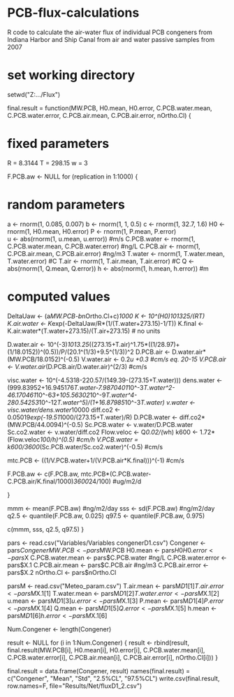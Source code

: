 # PCB-flux-calculations
R code to calculate the air-water flux of individual PCB congeners from Indiana Harbor and Ship Canal from air and water passive samples from 2007


# set working directory
setwd("Z:.../Flux")


final.result = function(MW.PCB, H0.mean, H0.error, 
         C.PCB.water.mean, C.PCB.water.error, C.PCB.air.mean, C.PCB.air.error, nOrtho.Cl)
{
# fixed parameters

R = 8.3144
T = 298.15
w = 3

F.PCB.aw <- NULL
for (replication in 1:1000)
{

# random parameters

a <- rnorm(1, 0.085, 0.007)
b <- rnorm(1, 1, 0.5)
c <- rnorm(1, 32.7, 1.6)
H0 <- rnorm(1, H0.mean, H0.error)
P <- rnorm(1, P.mean, P.error)					
u <- abs(rnorm(1, u.mean, u.error)) #m/s
C.PCB.water <- rnorm(1, C.PCB.water.mean, C.PCB.water.error) #ng/L
C.PCB.air <- rnorm(1, C.PCB.air.mean, C.PCB.air.error) #ng/m3
T.water <- rnorm(1, T.water.mean, T.water.error) #C 
T.air <- rnorm(1, T.air.mean, T.air.error) #C
Q <- abs(rnorm(1, Q.mean, Q.error))
h <- abs(rnorm(1, h.mean, h.error)) #m

# computed values

DeltaUaw <- (a*MW.PCB-b*nOrtho.Cl+c)*1000
K <- 10^(H0)*101325/(R*T)
K.air.water <- K*exp(-DeltaUaw/R*(1/(T.water+273.15)-1/T))
K.final <- K.air.water*(T.water+273.15)/(T.air+273.15) # no units
	
D.water.air <- 10^(-3)*1013.25*((273.15+T.air)^1.75*((1/28.97)+(1/18.0152))^(0.5))/P/(20.1^(1/3)+9.5^(1/3))^2
D.PCB.air <- D.water.air*(MW.PCB/18.0152)^(-0.5)
V.water.air <- 0.2*u +0.3 #cm/s eq. 20-15
V.PCB.air <- V.water.air*(D.PCB.air/D.water.air)^(2/3) #cm/s
	
visc.water <- 10^(-4.5318-220.57/(149.39-(273.15+T.water)))
dens.water <- (999.83952+16.945176*T.water-7.9870401*10^-3*T.water^2-46.170461*10^-6*3+105.56302*10^-9*T.water^4-280.54253*10^-12*T.water^5)/(1+16.87985*10^-3*T.water)
v.water <- visc.water/dens.water*10000
diff.co2 <- 0.05019*exp(-19.51*1000/(273.15+T.water)/R)
D.PCB.water <- diff.co2*(MW.PCB/44.0094)^(-0.5)
Sc.PCB.water <- v.water/D.PCB.water
Sc.co2.water <- v.water/diff.co2
Flow.veloc <- Q*0.02/(w*h)
k600 <- 1.72*(Flow.veloc*100/h)^(0.5) #cm/h
V.PCB.water = k600/3600*(Sc.PCB.water/Sc.co2.water)^(-0.5) #cm/s

mtc.PCB <- ((1/V.PCB.water+1/(V.PCB.air*K.final)))^(-1) #cm/s

F.PCB.aw <- c(F.PCB.aw, mtc.PCB*(C.PCB.water-C.PCB.air/K.final/1000)*3600*24/100) #ug/m2/d

}

mmm <- mean(F.PCB.aw)	#ng/m2/day
sss <- sd(F.PCB.aw)	#ng/m2/day
q2.5 <- quantile(F.PCB.aw, 0.025)
q97.5 <- quantile(F.PCB.aw, 0.975)

c(mmm, sss, q2.5, q97.5)
}

pars <- read.csv("Variables/Variables congenerD1.csv")
Congener <- pars$Congener
MW.PCB <- pars$MW.PCB
H0.mean <- pars$H0
H0.error <- pars$X
C.PCB.water.mean <- pars$C.PCB.water #ng/L
C.PCB.water.error <- pars$X.1
C.PCB.air.mean <- pars$C.PCB.air #ng/m3
C.PCB.air.error <- pars$X.2
nOrtho.Cl <- pars$nOrtho.Cl

parsM <- read.csv("Meteo_param.csv")
T.air.mean <- parsM$D1[1]
T.air.error <- parsM$X.1[1]
T.water.mean <- parsM$D1[2]
T.water.error <- parsM$X.1[2]
u.mean <- parsM$D1[3]
u.error <- parsM$X.1[3]
P.mean <- parsM$D1[4]
P.error <- parsM$X.1[4]
Q.mean <- parsM$D1[5]
Q.error <- parsM$X.1[5]
h.mean <- parsM$D1[6]
h.error <- parsM$X.1[6]


Num.Congener <- length(Congener)

result <- NULL
for (i in 1:Num.Congener)
{
	result <- rbind(result, final.result(MW.PCB[i], H0.mean[i], H0.error[i], 
         C.PCB.water.mean[i], C.PCB.water.error[i], C.PCB.air.mean[i], C.PCB.air.error[i], nOrtho.Cl[i]))
}

final.result = data.frame(Congener, result)
names(final.result) = c("Congener", "Mean", "Std", "2.5%CL", "97.5%CL")
write.csv(final.result, row.names=F, file="Results/Net/fluxD1_2.csv")


